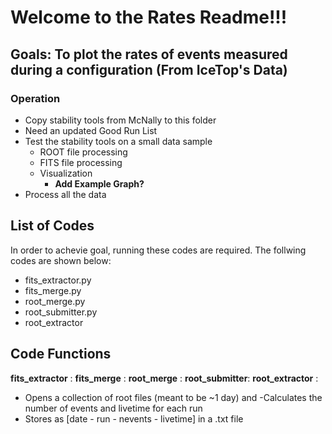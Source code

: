 # Welcome to the Rates Readme!!! 
  ## Goals: To plot the rates of events measured during a configuration (From IceTop's Data)
### Operation 
- Copy stability tools from McNally to this folder
- Need an updated Good Run List
- Test the stability tools on a small data sample
  - ROOT file processing
  - FITS file processing
  - Visualization
      - **Add Example Graph?** 
- Process all the data

## List of Codes
In order to achevie goal, running these codes are required. The follwing codes are shown below:
- fits_extractor.py  
- fits_merge.py  
- root_merge.py  
- root_submitter.py 
- root_extractor
## Code Functions 
**fits_extractor** : 
**fits_merge** : 
**root_merge** :
**root_submitter**:
**root_extractor** :
  - Opens a collection of root files (meant to be ~1 day) and
    -Calculates the number of events and livetime for each run
 - Stores as [date - run - nevents - livetime] in a .txt file
  

